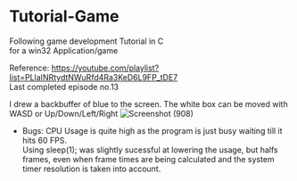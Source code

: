 # Tutorial-Game
Following game development Tutorial in C\
for a win32 Application/game

Reference:
https://youtube.com/playlist?list=PLlaINRtydtNWuRfd4Ra3KeD6L9FP_tDE7 \
Last completed episode no.13

I drew a backbuffer of blue to the screen. The white box can be moved with WASD or Up/Down/Left/Right
![Screenshot (908)](https://github.com/GlennVodra/Tutorial-Game/assets/37476686/66949207-5a8f-4cbf-bb21-cd7060e0dc33)


* Bugs:
CPU Usage is quite high as the program is just busy waiting till it hits 60 FPS. \
Using sleep(1); was slightly sucessful at lowering the usage, but halfs frames, even when frame times are being calculated and the system timer resolution is taken into account.
